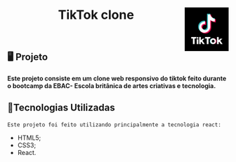 <div>
  <img src="./assets/tiktoklogo.png" width="100px" align="right">
  <h1 align="center">TikTok clone</h1> <br>
</div>

## 🖥️ Projeto 
#### Este projeto consiste em um clone web responsivo do tiktok feito durante o bootcamp da EBAC- Escola britânica de artes criativas e tecnologia.

## 🚀Tecnologias Utilizadas 
    Este projeto foi feito utilizando principalmente a tecnologia react:
- HTML5;
- CSS3;
- React.
